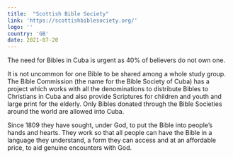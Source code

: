 ```yaml
---
title:  "Scottish Bible Society"
link: 'https://scottishbiblesociety.org/'
logo: ''
country: 'GB'
date: 2021-07-20
---
```

The need for Bibles in Cuba is urgent as 40% of believers do not own one. 

It is not uncommon for one Bible to be shared among a whole study group. The Bible Commission (the name for the Bible Society of Cuba) has a project which works with all the denominations to distribute Bibles to Christians in Cuba and also provide Scriptures for children and youth and large print for the elderly.  Only Bibles donated through the Bible Societies around the world are allowed into Cuba.

Since 1809 they have sought, under God, to put the Bible into people’s hands and hearts.  They work so that all people can have the Bible in a language they understand, a form they can access and at an affordable price, to aid genuine encounters with God.